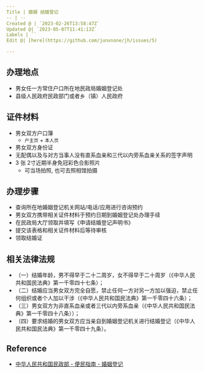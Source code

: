 ```yaml
---
Title | 婚姻 结婚登记
-- | --
Created @ | `2023-02-26T13:58:47Z`
Updated @| `2023-05-07T11:41:13Z`
Labels | ``
Edit @| [here](https://github.com/junxnone/jh/issues/5)

---
```

## 办理地点
- 男女任一方常住户口所在地民政局婚姻登记处
- 县级人民政府民政部门或者乡（镇）人民政府


## 证件材料
- 男女双方户口簿
  - `户主页` + `本人页`
- 男女双方身份证
- 无配偶以及与对方当事人没有直系血亲和三代以内旁系血亲关系的签字声明
- 3 张 2寸近期半身免冠彩色合影照片
  - 可当场拍照, 也可去照相馆拍摄


## 办理步骤

- 查询所在地婚姻登记机关网站/电话/应用进行咨询预约
- 男女双方携带相关证件材料于预约日期到婚姻登记处办理手续
- 在民政局大厅领取并填写《申请结婚登记声明书》
- 提交该表格和相关证件材料后等待审核
- 领取结婚证


## 相关法律法规

- （一）结婚年龄，男不得早于二十二周岁，女不得早于二十周岁（《中华人民共和国民法典》第一千零四十七条）；
- （二）结婚应当男女双方完全自愿，禁止任何一方对另一方加以强迫，禁止任何组织或者个人加以干涉（《中华人民共和国民法典》第一千零四十六条）；
- （三）男女双方为非直系血亲或者三代以内旁系血亲（《中华人民共和国民法典》第一千零四十八条））；
- （四）要求结婚的男女双方应当亲自到婚姻登记机关进行结婚登记（《中华人民共和国民法典》第一千零四十九条）。

## Reference

- [中华人民共和国民政部 - 便民指南 - 婚姻登记](https://www.mca.gov.cn/article/fw/bmzn/hydj/)
